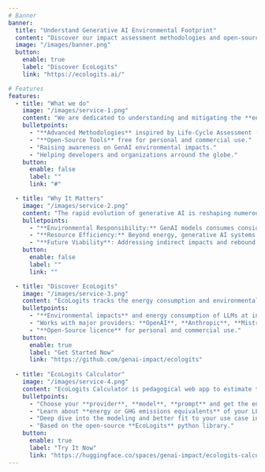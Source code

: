 ```yaml
---
# Banner
banner:
  title: "Understand Generative AI Environmental Footprint"
  content: "Discover our impact assessment methodologies and open-source tools for developers."
  image: "/images/banner.png"
  button:
    enable: true
    label: "Discover EcoLogits"
    link: "https://ecologits.ai/"

# Features
features:
  - title: "What we do"
    image: "/images/service-1.png"
    content: "We are dedicated to understanding and mitigating the **environmental impacts of generative AI** through rigorous research, innovative tools, and community engagement."
    bulletpoints:
      - "**Advanced Methodologies** inspired by Life-Cycle Assessment (LCA)."
      - "**Open-Source Tools** free for personal and commercial use."
      - "Raising awareness on GenAI environmental impacts."
      - "Helping developers and organizations arround the globe."
    button:
      enable: false
      label: ""
      link: "#"

  - title: "Why It Matters"
    image: "/images/service-2.png"
    content: "The rapid evolution of generative AI is reshaping numerous industries and aspects of our daily lives. While these advancements offer some benefits, they also pose substantial environmental challenges that cannot be overlooked. At GenAI Impact, we address these critical issues head-on for several key reasons:"
    bulletpoints:
      - "**Environmental Responsibility:** GenAI models consumes considerable energy, during training and inference, contributing to GHG emissions."
      - "**Resource Efficiency:** Beyond energy, generative AI systems impacts resource usage including water and materials."
      - "**Future Viability**: Addressing indirect impacts and rebound effects of global generative AI deployment."
    button:
      enable: false
      label: ""
      link: ""

  - title: "Discover EcoLogits"
    image: "/images/service-3.png"
    content: "EcoLogits tracks the energy consumption and environmental footprint of using generative AI models through APIs. Some of the key features are:"
    bulletpoints:
      - "**Environmental impacts** and energy consumption of LLMs at inference."
      - "Works with major providers: **OpenAI**, **Anthropic**, **Mistral AI** and more."
      - "**Open-Source licence** for personal and commercial use."
    button:
      enable: true
      label: "Get Started Now"
      link: "https://github.com/genai-impact/ecologits"
  
  - title: "EcoLogits Calculator"
    image: "/images/service-4.png"
    content: "EcoLogits Calculator is pedagogical web app to estimate the environmental impacts of example LLM prompts for many different models and providers."
    bulletpoints:
      - "Choose your **provider**, **model**, **prompt** and get the environmental impacts."
      - "Learn about **energy or GHG emissions equivalents** of your LLM usage."
      - "Deep dive into the modeling and better fit to your use case in the **expert mode**."
      - "Based on the open-source **EcoLogits** python library."
    button:
      enable: true
      label: "Try It Now"
      link: "https://huggingface.co/spaces/genai-impact/ecologits-calculator"
---
```

